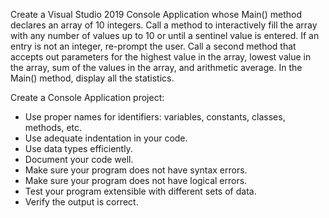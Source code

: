 Create a Visual Studio 2019 Console Application  whose Main() method declares an array of  10 integers. Call a method to interactively fill the array with any number of values up to 10 or until a sentinel value is entered. If an entry is not an integer, re-prompt the user. Call a second method that accepts out parameters for the highest value in the array, lowest value in the array, sum of the values in the array, and arithmetic average. In the Main() method, display all the statistics.

Create a Console Application project:
- Use proper names for identifiers: variables, constants, classes, methods, etc.
- Use adequate indentation in your code.
- Use data types efficiently.
- Document your code well.
- Make sure your program does not have syntax errors.
- Make sure your program does not have logical errors.
- Test your program extensible with different sets of data.
- Verify the output is correct.
